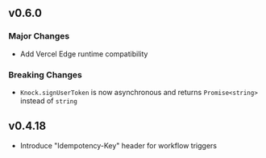 ## v0.6.0

### Major Changes

- Add Vercel Edge runtime compatibility

### Breaking Changes

- `Knock.signUserToken` is now asynchronous and returns `Promise<string>` instead of `string`

## v0.4.18

- Introduce "Idempotency-Key" header for workflow triggers

